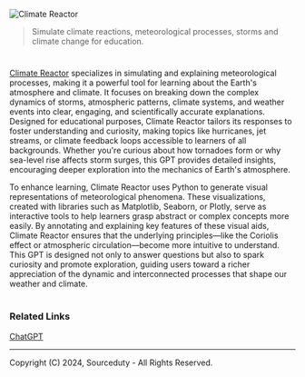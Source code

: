 ![Climate Reactor](https://github.com/user-attachments/assets/836a87c1-ff69-4ef2-8f0c-4f214b2e846b)

> Simulate climate reactions, meteorological processes, storms and climate change for education.
#

[Climate Reactor](https://chatgpt.com/g/g-KLsLhcI9B-climate-reactor) specializes in simulating and explaining meteorological processes, making it a powerful tool for learning about the Earth's atmosphere and climate. It focuses on breaking down the complex dynamics of storms, atmospheric patterns, climate systems, and weather events into clear, engaging, and scientifically accurate explanations. Designed for educational purposes, Climate Reactor tailors its responses to foster understanding and curiosity, making topics like hurricanes, jet streams, or climate feedback loops accessible to learners of all backgrounds. Whether you're curious about how tornadoes form or why sea-level rise affects storm surges, this GPT provides detailed insights, encouraging deeper exploration into the mechanics of Earth's atmosphere.

To enhance learning, Climate Reactor uses Python to generate visual representations of meteorological phenomena. These visualizations, created with libraries such as Matplotlib, Seaborn, or Plotly, serve as interactive tools to help learners grasp abstract or complex concepts more easily. By annotating and explaining key features of these visual aids, Climate Reactor ensures that the underlying principles—like the Coriolis effect or atmospheric circulation—become more intuitive to understand. This GPT is designed not only to answer questions but also to spark curiosity and promote exploration, guiding users toward a richer appreciation of the dynamic and interconnected processes that shape our weather and climate.

#
### Related Links

[ChatGPT](https://github.com/sourceduty/ChatGPT)

***
Copyright (C) 2024, Sourceduty - All Rights Reserved.
